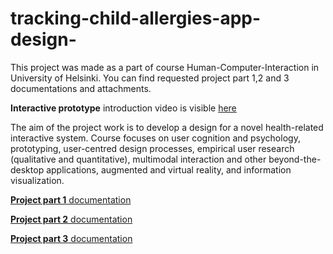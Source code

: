 # tracking-child-allergies-app-design-

This project was made as a part of course Human-Computer-Interaction in University of Helsinki. You can find requested project part 1,2 and 3 documentations and attachments. 


**Interactive prototype** introduction video is visible [here](https://github.com/millalin/tracking-child-allergies-app-design-/blob/main/attachents/allergy_app_demo_video.mp4)



The aim of the project work is to develop a design for a novel health-related interactive system. Course focuses on user cognition and psychology, prototyping, user-centred design processes, empirical user research (qualitative and quantitative), multimodal interaction and other beyond-the-desktop applications, augmented and virtual reality, and information visualization.


[**Project part 1** documentation](https://github.com/millalin/tracking-child-allergies-app-design-/blob/main/Project_design_and_documentation/project_part1.pdf) 


[**Project part 2** documentation](https://github.com/millalin/tracking-child-allergies-app-design-/blob/main/Project_design_and_documentation/project_part2_Lintunen_2.pdf)


[**Project part 3** documentation](https://github.com/millalin/tracking-child-allergies-app-design-/blob/main/Project_design_and_documentation/project_part3_design_iterations.pdf) 





